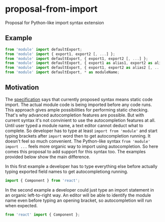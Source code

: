 # proposal-from-import

Proposal for Python-like import syntax extension

## Example

```javascript
from 'module' import defaultExport;
from 'module' import { export1, export2 [, ...] };
from 'module' import defaultExport, { export1, export2 [, ...] };
from 'module' import defaultExport, { export1 as alias1, export2 as alias2 [, ...] };
from 'module' import defaultExport, { export1, export2 as alias2 [, ...] };
from 'module' import defaultExport, * as moduleName;
```

## Motivation

The [specification](https://www.ecma-international.org/ecma-262/6.0/#sec-imports) says that currently proposed syntax means static code import. 
The actual module code is being imported before any code runs. 
This approach gives ample possibilities for performing static checking. That's why advanced autocompletion features are possible.
But with current syntax it's not convinient to use the autocompletion features at all. 
Until user typed a module name, a text editor cannot deduct what to complete.
So developer has to type at least `import from 'module'` and start typing brackets after `import` word then to get autocompletion running. It doesn't feel so much convenient. 
The Python-like syntax `from 'module' import ...` feels more organic way to import using autocompletion. So here comes this proposal to add support for this syntax too. The examples provided below show the main difference.

In this first example a developer has to type everything else before actually typing exported field names to get autocompletiong running.
```javascript
import { Component } from 'react';
```

In the second example a developer could just type an import statement in an organic left-to-right way. An editor will be able to identify the module name even before typing an opening bracket, so autocompletion will run when expected.
```javascript
from 'react' import { Component };
```
